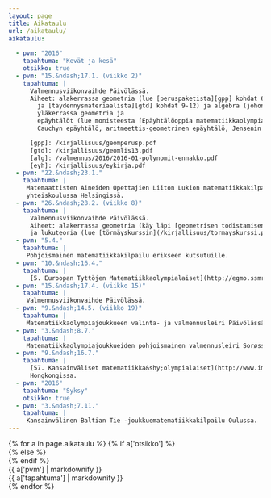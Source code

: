 ```yaml
---
layout: page
title: Aikataulu
url: /aikataulu/
aikataulu:
  
  - pvm: "2016"
    tapahtuma: "Kevät ja kesä"
    otsikko: true
  - pvm: "15.&ndash;17.1. (viikko 2)"
    tapahtuma: |
      Valmennusviikonvaihde Päivölässä.
      Aiheet: alakerrassa geometria (lue [peruspaketista][gpp] kohdat 6, 14, ja 29
        ja [täydennysmateriaalista][gtd] kohdat 9-12) ja algebra (johon [ennakko&shy;tehtäviä][alg]),
        yläkerrassa geometria ja
        epäyhtälöt (lue monisteesta [Epäyhtälöoppia matematiikkaolympialaisten tehtäviin][eyh]:
        Cauchyn epäyhtälö, aritmeettis-geometrinen epäyhtälö, Jensenin epäyhtälö, suuruus&shy;järjestys&shy;epäyhtälö).

      [gpp]: /kirjallisuus/geomperusp.pdf
      [gtd]: /kirjallisuus/geomlis13.pdf
      [alg]: /valmennus/2016/2016-01-polynomit-ennakko.pdf
      [eyh]: /kirjallisuus/eykirja.pdf
  - pvm: "22.&ndash;23.1."
    tapahtuma: |
     Matemaattisten Aineiden Opettajien Liiton Lukion matematiikkakilpailun loppukilpailu Munkkiniemen 
     yhteiskoulussa Helsingissä.
  - pvm: "26.&ndash;28.2. (viikko 8)"
    tapahtuma: |
      Valmennusviikonvaihde Päivölässä.
      Aiheet: alakerrassa geometria (käy läpi [geometrisen todistamisen perusharjoitus](/kirjallisuus/geomtodharj.pdf))
      ja lukuteoria (lue [törmäyskurssin](/kirjallisuus/tormayskurssi.pdf) luvut 1 ja 2), yläkerrassa kombinatoriikka ja geometria.
  - pvm: "5.4."
    tapahtuma: |
     Pohjoismainen matematiikkakilpailu erikseen kutsutuille.
  - pvm: "10.&ndash;16.4."
    tapahtuma: |
      [5. Euroopan Tyttöjen Matematiikkaolympialaiset](http://egmo.ssmr.ro/) Bustenissa Romaniassa.
  - pvm: "15.&ndash;17.4. (viikko 15)"
    tapahtuma: |
     Valmennusviikonvaihde Päivölässä.
  - pvm: "9.&ndash;14.5. (viikko 19)"
    tapahtuma: |
     Matematiikkaolympiajoukkueen valinta- ja valmennusleiri Päivölässä erikseen kutsutuille. Muut kuin kutsutut voivat            osallistua omakustanteisesti.
  - pvm: "3.&ndash;8.7."
    tapahtuma: |
     Matematiikkaolympiajoukkueiden pohjoismainen valmennusleiri Sorøssä Tanskassa.
  - pvm: "9.&ndash;16.7."
    tapahtuma: |
      [57. Kansainväliset matematiikka&shy;olympialaiset](http://www.imohkc.org.hk/)
      Hongkongissa.
  - pvm: "2016"
    tapahtuma: "Syksy"
    otsikko: true
  - pvm: "3.&ndash;7.11."
    tapahtuma: |
     Kansainvälinen Baltian Tie -joukkuematematiikkakilpailu Oulussa.
---
```

<div class="list-group">
{% for a in page.aikataulu %}
{% if a['otsikko'] %}<div class="list-group-item-info row">{% else %}<div class="list-group-item row">{% endif %}
<div class="col-sm-3">{{ a['pvm'] | markdownify }}</div>
<div class="col-sm-9">{{ a['tapahtuma'] | markdownify }}</div>
</div>
{% endfor %}
</div>
